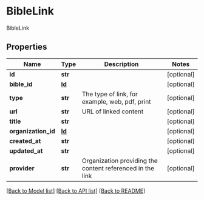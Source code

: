 # BibleLink

BibleLink
## Properties
Name | Type | Description | Notes
------------ | ------------- | ------------- | -------------
**id** | **str** |  | [optional] 
**bible_id** | [**Id**](Id.md) |  | [optional] 
**type** | **str** | The type of link, for example, web, pdf, print | [optional] 
**url** | **str** | URL of linked content | [optional] 
**title** | **str** |  | [optional] 
**organization_id** | [**Id**](Id.md) |  | [optional] 
**created_at** | **str** |  | [optional] 
**updated_at** | **str** |  | [optional] 
**provider** | **str** | Organization providing the content referenced in the link | [optional] 

[[Back to Model list]](../README.md#documentation-for-models) [[Back to API list]](../README.md#documentation-for-api-endpoints) [[Back to README]](../README.md)


